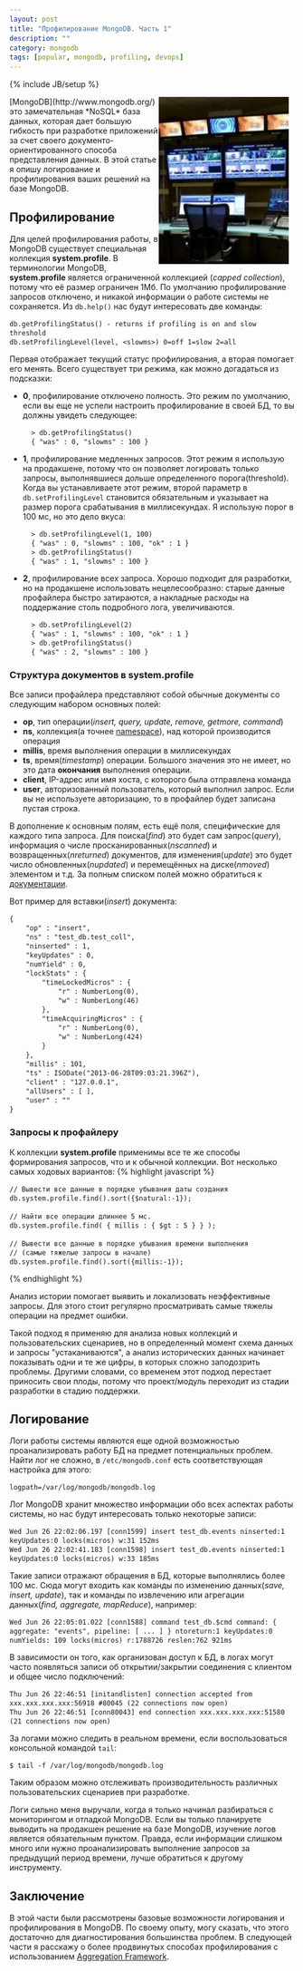 ```yaml
---
layout: post
title: "Профилирование MongoDB. Часть 1"
description: ""
category: mongodb
tags: [popular, mongodb, profiling, devops]
---
```

{% include JB/setup %}

<style>
    .fig {
        #text-align: center;
        margin: 10px;
    }
    .spoiler .spoiler_title {
    color: darkblue;
    border-bottom: dotted 1px;    
    cursor: pointer;
}

.spoiler .spoiler_text {
    display: none;
}
</style>


  <p class="fig"><img src="/images/monitoring.jpg" alt="monitoring" style="width: 230px;" align='right'/></p>
[MongoDB](http://www.mongodb.org/) это замечательная *NoSQL* база данных, которая дает большую гибкость при разработке приложений за счет своего документо-ориентированного способа представления данных. В этой статье я опишу логирование и профилирования ваших решений на базе MongoDB.


## Профилирование
Для целей профилирования работы, в MongoDB существует специальная коллекция 
**system.profile**. В терминологии MongoDB, **system.profile** является ограниченной коллекцией (*capped collection*), потому что её размер ограничен 1Мб. По умолчанию профилирование запросов отключено, и никакой 
информации о работе системы не сохраняется. Из `db.help()` нас будут интересовать две команды:

    db.getProfilingStatus() - returns if profiling is on and slow threshold
    db.setProfilingLevel(level, <slowms>) 0=off 1=slow 2=all

Первая отображает текущий статус профилирования, а вторая помогает его менять. Всего существует три режима, как можно догадаться из подсказки: 

* **0**, профилирование отключено полность. Это режим по умолчанию, если вы еще не успели настроить профилирование в своей БД, то вы должны увидеть следующее:

   
        > db.getProfilingStatus()
        { "was" : 0, "slowms" : 100 }
    
* **1**, профилирование медленных запросов. Этот режим я использую на продакшене, потому что он позволяет логировать только запросы, выполнявшиеся дольше определенного порога(threshold). Когда вы устанавливаете этот режим, второй параметр в `db.setProfilingLevel` становится обязательным и указывает на размер порога срабатывания в миллисекундах. Я использую порог в 100 мс, но это дело вкуса:

        > db.setProfilingLevel(1, 100)
        { "was" : 0, "slowms" : 100, "ok" : 1 }
        > db.getProfilingStatus()
        { "was" : 1, "slowms" : 100 }
        
* **2**, профилирование всех запроса. Хорошо подходит для разработки, но на продакшене использовать нецелесообразно: старые данные профайлера быстро затираются, а накладные расходы на поддержание столь подробного лога, увеличиваются.

        > db.setProfilingLevel(2)
        { "was" : 1, "slowms" : 100, "ok" : 1 }
        > db.getProfilingStatus()
        { "was" : 2, "slowms" : 100 }
        

### Структура документов в system.profile
Все записи профайлера представляют собой обычные документы со следующим набором основных полей:
* **op**, тип операции(*insert, query, update, remove, getmore, command*)
* **ns**, коллекция(а точнее [namespace](http://docs.mongodb.org/manual/reference/glossary/#term-namespace)), над которой производится операция
* **millis**, время выполнения операции в миллисекундах
* **ts**, время(*timestamp*) операции. Большого значения это не имеет, но это дата **окончания** выполнения операции.
* **client**, IP-адрес или имя хоста, с которого была отправлена команда
* **user**, авторизованный пользователь, который выполнил запрос. Если вы не используете авторизацию, то в профайлер будет записана пустая строка. 

В дополнение к основным полям, есть ещё поля, специфические для каждого типа запроса. Для поиска(*find*) это будет сам запрос(*query*), информация о числе просканированных(*nscanned*) и возвращенных(*nreturned*) документов, для изменения(*update*) это будет число обновленных(*nupdated*) и перемещённых на диске(*nmoved*) элементом и т.д. За полным списком полей можно обратиться к [документации](http://docs.mongodb.org/manual/reference/database-profiler/#output-reference).

Вот пример для вставки(*insert*) документа:

    {
    	"op" : "insert",
    	"ns" : "test_db.test_coll",
    	"ninserted" : 1,
    	"keyUpdates" : 0,
    	"numYield" : 0,
    	"lockStats" : {
    		"timeLockedMicros" : {
    			"r" : NumberLong(0),
    			"w" : NumberLong(46)
    		},
    		"timeAcquiringMicros" : {
    			"r" : NumberLong(0),
    			"w" : NumberLong(424)
    		}
    	},
    	"millis" : 101,
    	"ts" : ISODate("2013-06-28T09:03:21.396Z"),
    	"client" : "127.0.0.1",
    	"allUsers" : [ ],
    	"user" : ""
    }


### Запросы к профайлеру

К коллекции **system.profile** применимы все те же способы формирования запросов, что и к обычной коллекции. Вот несколько самых ходовых вариантов:
{% highlight javascript %}

    // Вывести все данные в порядке убывания даты создания
    db.system.profile.find().sort({$natural:-1});
            
    // Найти все операции длиннее 5 мс.
    db.system.profile.find( { millis : { $gt : 5 } } );
            
    // Вывести все данные в порядке убывания времени выполнения
    // (самые тяжелые запросы в начале)
    db.system.profile.find().sort({millis:-1});
{% endhighlight %}

Анализ истории помогает выявить и локализовать неэффективные запросы. Для этого стоит регулярно просматривать самые тяжелы операции на предмет ошибки. 

Такой подход я применяю для анализа новых коллекций и пользовательских сценариев, но в определенный момент схема данных и запросы "устаканиваются", а анализ исторических данных начинает показывать одни и те же цифры, в которых сложно заподозрить проблемы. Другими словами, со временем этот подход перестает приносить свои плоды, потому что проект/модуль переходит из стадии разработки в стадию поддержки.   


## Логирование
Логи работы системы являются еще одной возможностью проанализировать 
работу БД на предмет потенциальных проблем. Найти лог не сложно, в
`/etc/mongodb.conf` есть соответствующая настройка для этого:
    
    logpath=/var/log/mongodb/mongodb.log

Лог MongoDB хранит множество информации обо всех аспектах работы системы, но 
нас будут интересовать только некоторые записи:

    Wed Jun 26 22:02:06.197 [conn1599] insert test_db.events ninserted:1 keyUpdates:0 locks(micros) w:31 152ms
    Wed Jun 26 22:02:41.183 [conn1598] insert test_db.events ninserted:1 keyUpdates:0 locks(micros) w:33 185ms
    
Такие записи отражают обращения в БД, которые выполнялись более 100 мс. Сюда 
могут входить как команды по изменению данных(*save, insert, update*), так 
и команды по извлечению или агрегации данных(*find, aggregate, mapReduce*), 
например:

    Wed Jun 26 22:05:01.022 [conn1588] command test_db.$cmd command: { aggregate: "events", pipeline: [ ... ] } ntoreturn:1 keyUpdates:0 numYields: 109 locks(micros) r:1788726 reslen:762 921ms
    
В зависимости он того, как организован доступ к БД, в логах могут часто появляться записи об открытии/закрытии соединения с клиентом и общее число подключений:

    Thu Jun 26 22:46:51 [initandlisten] connection accepted from xxx.xxx.xxx.xxx:56918 #80045 (22 connections now open)
    Thu Jun 26 22:46:51 [conn80043] end connection xxx.xxx.xxx.xxx:51580 (21 connections now open)
    
За логами можно следить в реальном времени, если воспользоваться консольной командой `tail`:

    $ tail -f /var/log/mongodb/mongodb.log

Таким образом можно отслеживать производительность различных пользовательских сценариев при разработке. 

Логи сильно меня выручали, когда я только начинал разбираться с мониторингом и отладкой MongoDB. Если вы только планируете выводить на продакшен решение на базе MongoDB, изучение логов является обязательным пунктом. Правда, если информации слишком много или нужно проанализировать выполнение запросов за предыдущий период времени, лучше обратиться к другому инструменту. 


## Заключение
В этой части были рассмотрены базовые возможности логирования и профилирования в MongoDB. По своему опыту, могу сказать, что этого достаточно для диагностирования большинства проблем. В следующей части я расскажу о более продвинутых способах профилирования с использованием [Aggregation Framework](http://docs.mongodb.org/manual/core/aggregation/).